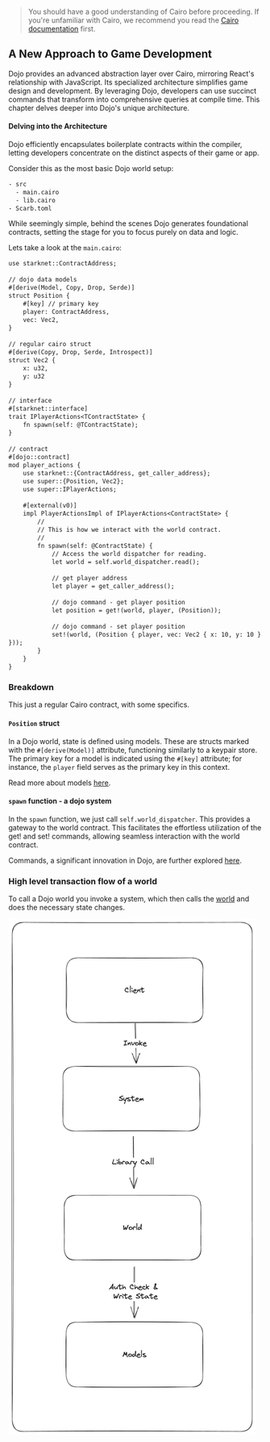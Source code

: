 > You should have a good understanding of Cairo before proceeding. If you're unfamiliar with Cairo, we recommend you read the [Cairo documentation](https://book.cairo-lang.org/title-page.html) first.

## A New Approach to Game Development

Dojo provides an advanced abstraction layer over Cairo, mirroring React's relationship with JavaScript. Its specialized architecture simplifies game design and development. By leveraging Dojo, developers can use succinct commands that transform into comprehensive queries at compile time. This chapter delves deeper into Dojo's unique architecture.

#### Delving into the Architecture

Dojo efficiently encapsulates boilerplate contracts within the compiler, letting developers concentrate on the distinct aspects of their game or app.

Consider this as the most basic Dojo world setup:

```rust,ignore
- src
  - main.cairo
  - lib.cairo
- Scarb.toml
```

While seemingly simple, behind the scenes Dojo generates foundational contracts, setting the stage for you to focus purely on data and logic.

Lets take a look at the `main.cairo`:

```rust,ignore
use starknet::ContractAddress;

// dojo data models
#[derive(Model, Copy, Drop, Serde)]
struct Position {
    #[key] // primary key
    player: ContractAddress,
    vec: Vec2,
}

// regular cairo struct
#[derive(Copy, Drop, Serde, Introspect)]
struct Vec2 {
    x: u32,
    y: u32
}

// interface
#[starknet::interface]
trait IPlayerActions<TContractState> {
    fn spawn(self: @TContractState);
}

// contract
#[dojo::contract]
mod player_actions {
    use starknet::{ContractAddress, get_caller_address};
    use super::{Position, Vec2};
    use super::IPlayerActions;

    #[external(v0)]
    impl PlayerActionsImpl of IPlayerActions<ContractState> {
        //
        // This is how we interact with the world contract.
        //
        fn spawn(self: @ContractState) {
            // Access the world dispatcher for reading.
            let world = self.world_dispatcher.read();

            // get player address
            let player = get_caller_address();

            // dojo command - get player position
            let position = get!(world, player, (Position));

            // dojo command - set player position
            set!(world, (Position { player, vec: Vec2 { x: 10, y: 10 } }));
        }
    }
}
```

### Breakdown

This just a regular Cairo contract, with some specifics.

#### `Position` struct

In a Dojo world, state is defined using models. These are structs marked with the `#[derive(Model)]` attribute, functioning similarly to a keypair store. The primary key for a model is indicated using the `#[key]` attribute; for instance, the `player` field serves as the primary key in this context.

Read more about models [here](./models.md).

#### `spawn` function - a dojo system

In the `spawn` function, we just call `self.world_dispatcher`. This provides a gateway to the world contract. This facilitates the effortless utilization of the get! and set! commands, allowing seamless interaction with the world contract.

Commands, a significant innovation in Dojo, are further explored [here](./commands.md).

### High level transaction flow of a world

To call a Dojo world you invoke a system, which then calls the [world](./world.md) and does the necessary state changes.

![Dojo World](../images/world_flow.png)
